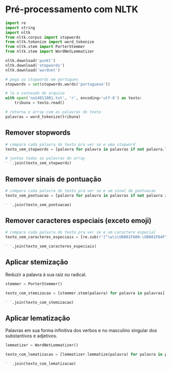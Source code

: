 # Pré-processamento com NLTK

```py
import re
import string
import nltk
from nltk.corpus import stopwords
from nltk.tokenize import word_tokenize
from nltk.stem import PorterStemmer
from nltk.stem import WordNetLemmatizer

nltk.download('punkt')
nltk.download('stopwords')
nltk.download('wordnet')

# pega as stopwords em portugues
stopwords = set(stopwords.words('portuguese'))

# le o conteudo do arquivo
with open('no14011801.txt', 'r', encoding='utf-8') as texto:
    tribuna = texto.read()

# retorna o array com as palavras do texto
palavras = word_tokenize(tribuna)
```

## Remover stopwords

```py
# compara cada palavra do texto pra ver se e uma stopword
texto_sem_stopwords = [palavra for palavra in palavras if not palavra.lower() in stopwords]

# juntas todas as palavras do array
' '.join(texto_sem_stopwords)
```

## Remover sinais de pontuação

```py
# compara cada palavra do texto pra ver se e um sinal de pontuacao
texto_sem_pontuacao = [palavra for palavra in palavras if not palavra in string.punctuation]

' '.join(texto_sem_pontuacao)
```

## Remover caracteres especiais (exceto emoji)

```py
# compara cada palavra do texto pra ver se e um caractere especial
texto_sem_caracteres_especiais = [re.sub(r'[^\w\s\U0001F600-\U0001F64F\U0001F300-\U0001F5FF\U0001F680-\U0001F6FF\U0001F700-\U0001F77F]', '', palavra) for palavra in palavras]

' '.join(texto_sem_caracteres_especiais)
```

## Aplicar stemização

Reduzir a palavra à sua raiz ou radical.

```py
stemmer = PorterStemmer()

texto_com_stemizacao = [stemmer.stem(palavra) for palavra in palavras]

' '.join(texto_com_stemizacao)
```

## Aplicar lematização

Palavras em sua forma infinitiva dos verbos e no masculino singular dos substantivos e adjetivos.

```py
lemmatizer = WordNetLemmatizer()

texto_com_lematizacao = [lemmatizer.lemmatize(palavra) for palavra in palavras]

' '.join(texto_com_lematizacao)
```
